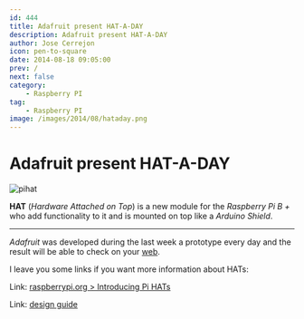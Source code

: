 ```yaml
---
id: 444
title: Adafruit present HAT-A-DAY
description: Adafruit present HAT-A-DAY
author: Jose Cerrejon
icon: pen-to-square
date: 2014-08-18 09:05:00
prev: /
next: false
category:
    - Raspberry PI
tag:
    - Raspberry PI
image: /images/2014/08/hataday.png
---
```


# Adafruit present HAT-A-DAY

![pihat](/images/2014/08/hataday.png)

**HAT** (_Hardware Attached on Top_) is a new module for the _Raspberry Pi B +_ who add functionality to it and is mounted on top like a _Arduino Shield_.

---

_Adafruit_ was developed during the last week a prototype every day and the result will be able to check on your [web](https://www.adafruit.com/blog/?s=%23hataday).

I leave you some links if you want more information about HATs:

Link: [raspberrypi.org > Introducing Pi HATs](https://www.raspberrypi.org/introducing-raspberry-pi-hats/)

Link: [design guide](https://github.com/raspberrypi/hats/blob/master/designguide.md)

